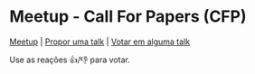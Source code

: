 # Meetup - Call For Papers (CFP)

[Meetup](https://www.meetup.com/Joinville-Go-Meetup/) | [Propor uma talk](https://github.com/joinville-gophers/cfp/issues/new) | [Votar em alguma talk](https://github.com/joinville-gophers/cfp/issues)

Use as reações :+1:/:-1: para votar.
